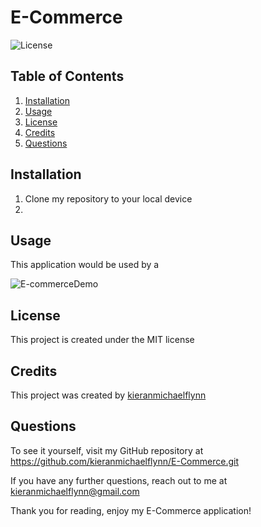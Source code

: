 # E-Commerce

![License](https://img.shields.io/badge/License-MIT-blue)



## Table of Contents

1.  [Installation](#installation)
2.  [Usage](#usage)
3.  [License](#license)
3.  [Credits](#credits)
4.  [Questions](#questions)


## Installation 

1. Clone my repository to your local device 
2. 


## Usage

This application would be used by a

![E-commerceDemo]()

## License
This project is created under the MIT license

## Credits
This project was created by [kieranmichaelflynn](https://github.com/kieranmichaelflynn)

## Questions
To see it yourself, visit my GitHub repository at https://github.com/kieranmichaelflynn/E-Commerce.git

If you have any further questions, reach out to me at kieranmichaelflynn@gmail.com 

Thank you for reading, enjoy my E-Commerce application!
    
